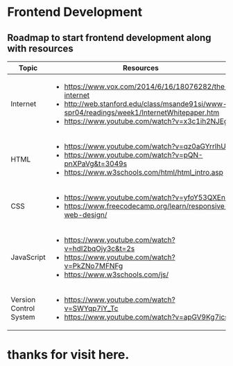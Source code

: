 # Frontend Development
## Roadmap to start frontend development along with resources 
Topic | Resources
--- | --- 
Internet | <ul><li> https://www.vox.com/2014/6/16/18076282/the-internet </li> <li> http://web.stanford.edu/class/msande91si/www-spr04/readings/week1/InternetWhitepaper.htm </li> <li>https://www.youtube.com/watch?v=x3c1ih2NJEg </li></ul> 
HTML | <ul> <li> https://www.youtube.com/watch?v=qz0aGYrrlhU </li> <li>https://www.youtube.com/watch?v=pQN-pnXPaVg&t=3049s </li> <li> https://www.w3schools.com/html/html_intro.asp </li> </ul>
CSS | <ul> <li> https://www.youtube.com/watch?v=yfoY53QXEnI </li> <li> https://www.freecodecamp.org/learn/responsive-web-design/ </li> </ul>
JavaScript | <ul> <li> https://www.youtube.com/watch?v=hdI2bqOjy3c&t=2s </li> <li> https://www.youtube.com/watch?v=PkZNo7MFNFg </li> <li> https://www.w3schools.com/js/ </li> </ul>
Version Control System | <ul> <li> https://www.youtube.com/watch?v=SWYqp7iY_Tc </li> <li> https://www.youtube.com/watch?v=apGV9Kg7ics</li> </ul>
<h1>thanks for visit here.</h1>